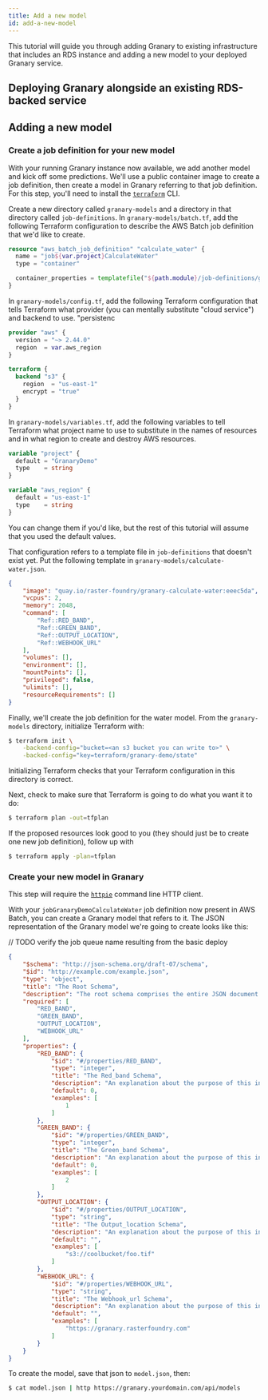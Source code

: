 ```yaml
---
title: Add a new model
id: add-a-new-model
---
```


This tutorial will guide you through adding Granary to existing infrastructure
that includes an RDS instance and adding a new model to your deployed Granary
service.

## Deploying Granary alongside an existing RDS-backed service

## Adding a new model

### Create a job definition for your new model

With your running Granary instance now available, we add another model and kick
off some predictions. We'll use a public container image to create a job definition,
then create a model in Granary referring to that job definition. For this step, you'll
need to install the [`terraform`](https://www.terraform.io/downloads.html) CLI.

Create a new directory called `granary-models` and a directory in that directory
called `job-definitions`. In `granary-models/batch.tf`, add the following Terraform
configuration to describe the AWS Batch job definition that we'd like to create.

```terraform
resource "aws_batch_job_definition" "calculate_water" {
  name = "job${var.project}CalculateWater"
  type = "container"

  container_properties = templatefile("${path.module}/job-definitions/granary-water.json", {})
}
```

In `granary-models/config.tf`, add the following Terraform configuration that tells Terraform
what provider (you can mentally substitute "cloud service") and backend to use.
"persistenc

```terraform
provider "aws" {
  version = "~> 2.44.0"
  region  = var.aws_region
}

terraform {
  backend "s3" {
    region  = "us-east-1"
    encrypt = "true"
  }
}
```

In `granary-models/variables.tf`, add the following variables to tell Terraform what project name
to use to substitute in the names of resources and in what region to create and destroy AWS
resources.

```terraform
variable "project" {
  default = "GranaryDemo"
  type    = string
}

variable "aws_region" {
  default = "us-east-1"
  type    = string
}
```

You can change them if you'd like, but the rest of this tutorial will assume that you used
the default values.

That configuration refers to a template file in `job-definitions` that doesn't
exist yet. Put the following template in `granary-models/calculate-water.json`.

```json
{
    "image": "quay.io/raster-foundry/granary-calculate-water:eeec5da",
    "vcpus": 2,
    "memory": 2048,
    "command": [
        "Ref::RED_BAND",
        "Ref::GREEN_BAND",
        "Ref::OUTPUT_LOCATION",
        "Ref::WEBHOOK_URL"
    ],
    "volumes": [],
    "environment": [],
    "mountPoints": [],
    "privileged": false,
    "ulimits": [],
    "resourceRequirements": []
}
```

Finally, we'll create the job definition for the water model. From the `granary-models` directory,
initialize Terraform with:

```bash
$ terraform init \
    -backend-config="bucket=<an s3 bucket you can write to>" \
	-backed-config="key=terraform/granary-demo/state"
```

Initializing Terraform checks that your Terraform configuration in this directory is correct.

Next, check to make sure that Terraform is going to do what you want it to do:

```bash
$ terraform plan -out=tfplan
```

If the proposed resources look good to you (they should just be to create one new job
definition), follow up with

```bash
$ terraform apply -plan=tfplan
```

### Create your new model in Granary

This step will require the [`httpie`](https://httpie.org/doc#installation) command line HTTP
client.

With your `jobGranaryDemoCalculateWater` job definition now present in AWS Batch, you can
create a Granary model that refers to it. The JSON representation of the Granary model
we're going to create looks like this:

// TODO verify the job queue name resulting from the basic deploy

```json
{
    "$schema": "http://json-schema.org/draft-07/schema",
    "$id": "http://example.com/example.json",
    "type": "object",
    "title": "The Root Schema",
    "description": "The root schema comprises the entire JSON document.",
    "required": [
        "RED_BAND",
        "GREEN_BAND",
        "OUTPUT_LOCATION",
        "WEBHOOK_URL"
    ],
    "properties": {
        "RED_BAND": {
            "$id": "#/properties/RED_BAND",
            "type": "integer",
            "title": "The Red_band Schema",
            "description": "An explanation about the purpose of this instance.",
            "default": 0,
            "examples": [
                1
            ]
        },
        "GREEN_BAND": {
            "$id": "#/properties/GREEN_BAND",
            "type": "integer",
            "title": "The Green_band Schema",
            "description": "An explanation about the purpose of this instance.",
            "default": 0,
            "examples": [
                2
            ]
        },
        "OUTPUT_LOCATION": {
            "$id": "#/properties/OUTPUT_LOCATION",
            "type": "string",
            "title": "The Output_location Schema",
            "description": "An explanation about the purpose of this instance.",
            "default": "",
            "examples": [
                "s3://coolbucket/foo.tif"
            ]
        },
        "WEBHOOK_URL": {
            "$id": "#/properties/WEBHOOK_URL",
            "type": "string",
            "title": "The Webhook_url Schema",
            "description": "An explanation about the purpose of this instance.",
            "default": "",
            "examples": [
                "https://granary.rasterfoundry.com"
            ]
        }
    }
}
```

To create the model, save that json to `model.json`, then:

```bash
$ cat model.json | http https://granary.yourdomain.com/api/models
```
